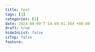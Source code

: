 ```yaml
---
title: test
tags: [1]
categories: [1]
date: 2024-08-09'T'14:49:41.564 +08:00
draft: true
hideInList: false
isTop: false
feature: 
---
```

